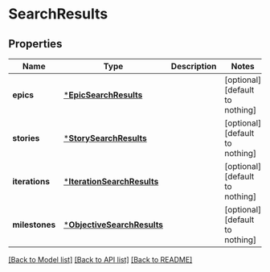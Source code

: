 # SearchResults


## Properties
Name | Type | Description | Notes
------------ | ------------- | ------------- | -------------
**epics** | [***EpicSearchResults**](EpicSearchResults.md) |  | [optional] [default to nothing]
**stories** | [***StorySearchResults**](StorySearchResults.md) |  | [optional] [default to nothing]
**iterations** | [***IterationSearchResults**](IterationSearchResults.md) |  | [optional] [default to nothing]
**milestones** | [***ObjectiveSearchResults**](ObjectiveSearchResults.md) |  | [optional] [default to nothing]


[[Back to Model list]](../README.md#models) [[Back to API list]](../README.md#api-endpoints) [[Back to README]](../README.md)


